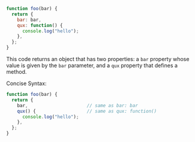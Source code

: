 ```js
function foo(bar) {
  return {
    bar: bar,
    qux: function() {
      console.log("hello");
    },
  };
}
```
This code returns an object that has two properties: a `bar` property whose value is given by the `bar` parameter, and a `qux` property that defines a method.


Concise Syntax:
```js
function foo(bar) {
  return {
    bar,                      // same as bar: bar
    qux() {                   // same as qux: function()
      console.log("hello");
    },
  };
}
```